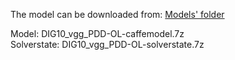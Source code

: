 The model can be downloaded from: [Models' folder](https://drive.google.com/open?id=1Amp9jJSu32tZ_DHe_ljziGzC-fE42Pfg)

Model: DIG10_vgg_PDD-OL-caffemodel.7z<br>
Solverstate: DIG10_vgg_PDD-OL-solverstate.7z
